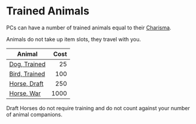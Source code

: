# Trained Animals

PCs can have a number of trained animals equal to their [Charisma](../../Player%20Characters/Chosen%20Statistics/Charisma.md).

Animals do not take up item slots, they travel with you.

| Animal                                                                         | Cost |
| ------------------------------------------------------------------------------ | ---: |
| [Dog, Trained](Individual%20Item%20Cards/Gear/25%20Coins/Dog,%20Trained.md)    |   25 |
| [Bird, Trained](Individual%20Item%20Cards/Gear/100%20Coins/Bird,%20Trained.md) |  100 |
| [Horse, Draft](Individual%20Item%20Cards/Gear/250%20Coins/Horse,%20Draft.md)   |  250 |
| [Horse, War](Individual%20Item%20Cards/Gear/1000%20Coins/Horse,%20War.md)      | 1000 |
Draft Horses do not require training and do not count against your number of animal companions.